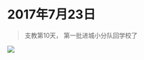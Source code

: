 <link href="../../../css/style.css" rel="stylesheet" >

# 2017年7月23日

> 支教第10天， 第一批进城小分队回学校了

![](https://yumiao-static.oss-cn-beijing.aliyuncs.com/image/2017/07/23/IMG_0856.PNG)

<script src="../../../js/x-oss-process.js"></script>
